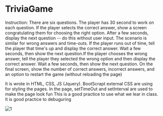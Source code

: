 # TriviaGame
Instruction:
There are six questions. The player has 30 second to work on each question.
If the player selects the correct answer, show a screen congratulating them for choosing the right option. After a few seconds, display the next question -- do this without user input.
The scenario is similar for wrong answers and time-outs.
If the player runs out of time, tell the player that time's up and display the correct answer. Wait a few seconds, then show the next question.If the player chooses the wrong answer, tell the player they selected the wrong option and then display the correct answer. Wait a few seconds, then show the next question. On the final screen, show the number of correct answers, incorrect answers, and an option to restart the game (without reloading the page)

It is wrote in HTML, CSS, JS (Jquery). BootScrapt external CSS are using for styling the pages.
In the page, setTimeOut and setInterval are used to make the page look fun
This is a good practice to use what we lear in class.
It is good practice to debuguring 

![1](https://user-images.githubusercontent.com/47795010/59473090-af5b2200-8df5-11e9-8da2-68e92e13ee8b.png)
